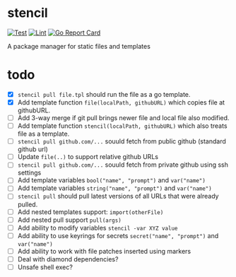 # stencil

[![Test](https://github.com/argots/stencil/workflows/Test/badge.svg)](https://github.com/argots/stencil/actions?query=workflow%3ATest)
[![Lint](https://github.com/argots/stencil/workflows/Lint/badge.svg)](https://github.com/argots/stencil/actions?query=workflow%3ALint)
[![Go Report Card](https://goreportcard.com/badge/github.com/argots/stencil)](https://goreportcard.com/report/github.com/argots/stencil)

A package manager for static files and templates

# todo

- [X] `stencil pull file.tpl` should run the file as a go template.
- [X] Add template function `file(localPath, githubURL)` which copies file at githubURL.
- [ ] Add 3-way merge if git pull brings newer file and local file also modified.
- [ ] Add template function `stencil(localPath, githubURL)` which also treats file as a template.
- [ ] `stencil pull github.com/...` souuld fetch from public github (standard github url)
- [ ] Update `file(..)` to support relative github URLs
- [ ] `stencil pull github.com/...` souuld fetch from private github using ssh settings
- [ ] Add template variables `bool("name", "prompt")` and `var("name")`
- [ ] Add template variables `string("name", "prompt")` and `var("name")`
- [ ] `stencil pull` should pull latest versions of all URLs that were already pulled.
- [ ] Add nested templates support: `import(otherFile)`
- [ ] Add nested pull support `pull(args)`
- [ ] Add ability to modify variables `stencil -var XYZ value`
- [ ] Add ability to use keyrings for secrets `secret("name", "prompt")` and `var("name")`
- [ ] Add ability to work with file patches inserted using markers
- [ ] Deal with diamond dependencies?
- [ ] Unsafe shell exec?